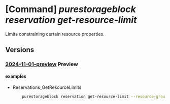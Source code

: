 # [Command] _purestorageblock reservation get-resource-limit_

Limits constraining certain resource properties.

## Versions

### [2024-11-01-preview](/Resources/mgmt-plane/L3N1YnNjcmlwdGlvbnMve30vcmVzb3VyY2Vncm91cHMve30vcHJvdmlkZXJzL3B1cmVzdG9yYWdlLmJsb2NrL3Jlc2VydmF0aW9ucy97fS9nZXRyZXNvdXJjZWxpbWl0cw==/2024-11-01-preview.xml) **Preview**

<!-- mgmt-plane /subscriptions/{}/resourcegroups/{}/providers/purestorage.block/reservations/{}/getresourcelimits 2024-11-01-preview -->

#### examples

- Reservations_GetResourceLimits
    ```bash
        purestorageblock reservation get-resource-limit --resource-group rgpurestorage --reservation-name storagePoolname
    ```
